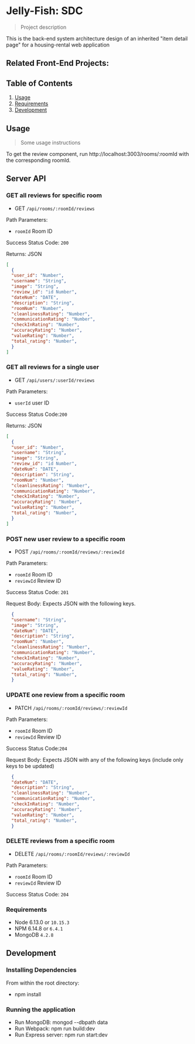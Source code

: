 # Jelly-Fish: SDC

> Project description

This is the back-end system architecture design of an inherited "item detail page" for a housing-rental web application

## Related Front-End Projects:

## Table of Contents

1. [Usage](#Usage)
1. [Requirements](#requirements)
1. [Development](#development)

## Usage

> Some usage instructions

To get the review component, run http://localhost:3003/rooms/:roomId with the corresponding roomId.

## Server API

### GET all reviews for specific room
 * GET `/api/rooms/:roomId/reviews`

Path Parameters:
  * `roomId` Room ID

Success Status Code: `200`

Returns: JSON
```json
[
  {
  "user_id": "Number",
  "username": "String",
  "image": "String",
  "review_id": "id Number",
  "dateNum": "DATE",
  "description": "String",
  "roomNum": "Number",
  "cleanlinessRating": "Number",
  "communicationRating": "Number",
  "checkInRating": "Number",
  "accuracyRating": "Number",
  "valueRating": "Number",
  "total_rating": "Number",
  }
]
```

### GET all reviews for a single user
 * GET `/api/users/:userId/reviews`

Path Parameters:
  * `userId` user ID

Success Status Code:`200`

Returns: JSON
```json
[
  {
  "user_id": "Number",
  "username": "String",
  "image": "String",
  "review_id": "id Number",
  "dateNum": "DATE",
  "description": "String",
  "roomNum": "Number",
  "cleanlinessRating": "Number",
  "communicationRating": "Number",
  "checkInRating": "Number",
  "accuracyRating": "Number",
  "valueRating": "Number",
  "total_rating": "Number",
  }
]
```

### POST new user review to a specific room
 * POST `/api/rooms/:roomId/reviews/:reviewId`

Path Parameters:
  * `roomId` Room ID
  * `reviewId` Review ID

Success Status Code: `201`

Request Body: Expects JSON with the following keys.

```json
  {
  "username": "String",
  "image": "String",
  "dateNum": "DATE",
  "description": "String",
  "roomNum": "Number",
  "cleanlinessRating": "Number",
  "communicationRating": "Number",
  "checkInRating": "Number",
  "accuracyRating": "Number",
  "valueRating": "Number",
  "total_rating": "Number",
  }
```

### UPDATE one review from a specific room
 * PATCH `/api/rooms/:roomId/reviews/:reviewId`

Path Parameters:
  * `roomId` Room ID
  * `reviewId` Review ID

Success Status Code:`204`

Request Body: Expects JSON with any of the following keys (include only keys to be updated)

```json
  {
  "dateNum": "DATE",
  "description": "String",
  "cleanlinessRating": "Number",
  "communicationRating": "Number",
  "checkInRating": "Number",
  "accuracyRating": "Number",
  "valueRating": "Number",
  "total_rating": "Number",
  }
```

### DELETE reviews from a specific room
* DELETE `/api/rooms/:roomId/reviews/:reviewId`

Path Parameters:
  * `roomId` Room ID
  * `reviewId` Review ID

Success Status Code: `204`

### Requirements

- Node 6.13.0 or `10.15.3`
- NPM 6.14.8 or `6.4.1`
- MongoDB `4.2.8`

## Development

### Installing Dependencies

From within the root directory:

- npm install

### Running the application

- Run MongoDB: mongod --dbpath data
- Run Webpack: npm run build:dev
- Run Express server: npm run start:dev


<!-- { \_id: 5f77756fe4123b1d8db62729,
  username: 'Damon',
  image:
  'https://bookable-hrsf130-photos.s3.us-east-2.amazonaws.com/male-8.jpg',
  dateNum: 1588704367,
  dateStr: 'May 2020',
  review:
  'Minima provident aut maxime fugiat non nihil incidunt. Laboriosam tempore veritatis asperiores nostrum provident. Tempora eius eligendi temporibus tempora porro qui quas.\n \rModi enim consequatur illo enim. Repellat in numquam quidem exercitationem ipsam magnam ea. Enim ratione odit eligendi mollitia natus ut perferendis. At placeat incidunt repellendus temporibus similique et. Cupiditate sapiente quos quia.\n \rConsequatur et ut provident at et eos eveniet. Enim sunt dolorum quo officiis eos velit voluptate harum quisquam. Voluptas ut ea. Aliquid et quam consequatur error ad. Ut dolorem magni.',
  roomId: 2,
  cleanlinessRating: 4,
  communicationRating: 5,
  checkInRating: 4,
  accuracyRating: 5,
  locationRating: 5,
  valueRating: 4,
  totalRating: 4.5,
  \_\_v: 0 } -->